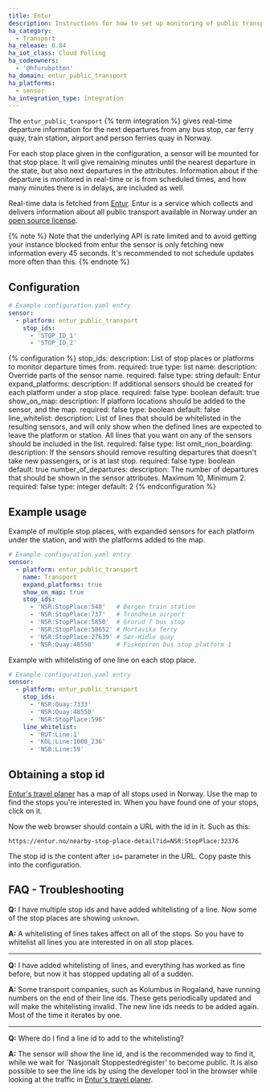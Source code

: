 ```yaml
---
title: Entur
description: Instructions for how to set up monitoring of public transport departures in Norway.
ha_category:
  - Transport
ha_release: 0.84
ha_iot_class: Cloud Polling
ha_codeowners:
  - '@hfurubotten'
ha_domain: entur_public_transport
ha_platforms:
  - sensor
ha_integration_type: integration
---
```


The `entur_public_transport` {% term integration %} gives real-time departure information for the next departures from any bus stop, car ferry quay, train station, airport and person ferries quay in Norway.

For each stop place given in the configuration, a sensor will be mounted for that stop place. It will give remaining minutes until the nearest departure in the state, but also next departures in the attributes. Information about if the departure is monitored in real-time or is from scheduled times, and how many minutes there is in delays, are included as well.

Real-time data is fetched from [Entur](https://www.entur.no). Entur is a service which collects and delivers information about all public transport available in Norway under an [open source license](https://data.norge.no/nlod/no).

{% note %}
Note that the underlying API is rate limited and to avoid getting your instance blocked from entur the sensor is only fetching new information every 45 seconds. It's recommended to not schedule updates more often than this.
{% endnote %}

## Configuration

```yaml
# Example configuration.yaml entry
sensor:
  - platform: entur_public_transport
    stop_ids:
      - 'STOP_ID_1'
      - 'STOP_ID_2'
```

{% configuration %}
stop_ids:
  description: List of stop places or platforms to monitor departure times from.
  required: true
  type: list
name:
  description: Override parts of the sensor name.
  required: false
  type: string
  default: Entur
expand_platforms:
  description: If additional sensors should be created for each platform under a stop place.
  required: false
  type: boolean
  default: true
show_on_map:
  description: If platform locations should be added to the sensor, and the map.
  required: false
  type: boolean
  default: false
line_whitelist:
  description: List of lines that should be whitelisted in the resulting sensors, and will only show when the defined lines are expected to leave the platform or station. All lines that you want on any of the sensors should be included in the list.
  required: false
  type: list
omit_non_boarding:
  description: If the sensors should remove resulting departures that doesn't take new passengers, or is at last stop.
  required: false
  type: boolean
  default: true
number_of_departures:
  description: The number of departures that should be shown in the sensor attributes. Maximum 10, Minimum 2.
  required: false
  type: integer
  default: 2
{% endconfiguration %}

## Example usage

Example of multiple stop places, with expanded sensors for each platform under the station, and with the platforms added to the map.

```yaml
# Example configuration.yaml entry
sensor:
  - platform: entur_public_transport
    name: Transport
    expand_platforms: true
    show_on_map: true
    stop_ids:
      - 'NSR:StopPlace:548'   # Bergen train station
      - 'NSR:StopPlace:737'   # Trondheim airport
      - 'NSR:StopPlace:5850'  # Grorud T bus stop
      - 'NSR:StopPlace:58652' # Mortavika ferry
      - 'NSR:StopPlace:27639' # Sør-Hidle quay
      - 'NSR:Quay:48550'      # Fiskepiren bus stop platform 1
```

Example with whitelisting of one line on each stop place.

```yaml
# Example configuration.yaml entry
sensor:
  - platform: entur_public_transport
    stop_ids:
      - 'NSR:Quay:7333'
      - 'NSR:Quay:48550'
      - 'NSR:StopPlace:596'
    line_whitelist:
      - 'RUT:Line:1'
      - 'KOL:Line:1000_236'
      - 'NSB:Line:59'
```

## Obtaining a stop id

[Entur's travel planer](https://entur.no) has a map of all stops used in Norway. Use the map to find the stops you're interested in. When you have found one of your stops, click on it.

Now the web browser should contain a URL with the id in it. Such as this:

`https://entur.no/nearby-stop-place-detail?id=NSR:StopPlace:32376`

The stop id is the content after `id=` parameter in the URL. Copy paste this into the configuration.

## FAQ - Troubleshooting

**Q:** I have multiple stop ids and have added whitelisting of a line. Now some of the stop places are showing `unknown`.

**A:** A whitelisting of lines takes affect on all of the stops. So you have to whitelist all lines you are interested in on all stop places.

---

**Q:** I have added whitelisting of lines, and everything has worked as fine before, but now it has stopped updating all of a sudden.

**A:** Some transport companies, such as Kolumbus in Rogaland, have running numbers on the end of their line ids. These gets periodically updated and will make the whitelisting invalid. The new line ids needs to be added again. Most of the time it iterates by one.

---

**Q:** Where do I find a line id to add to the whitelisting?

**A:** The sensor will show the line id, and is the recommended way to find it, while we wait for 'Nasjonalt Stoppestedregister' to become public. It is also possible to see the line ids by using the developer tool in the browser while looking at the traffic in [Entur's travel planer](https://en-tur.no).
